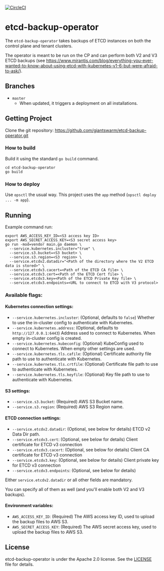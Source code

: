 [![CircleCI](https://circleci.com/gh/giantswarm/etcd-backup-operator.svg?&style=shield&circle-token=cfd916d774b98d091010b3cfd102168b77bfc635)](https://circleci.com/gh/giantswarm/etcd-backup-operator)

# etcd-backup-operator

The `etcd-backup-operator` takes backups of ETCD instances on both the control plane and tenant clusters.

The operator is meant to be run on the CP and can perform both V2 and V3 ETCD backups (see https://www.mirantis.com/blog/everything-you-ever-wanted-to-know-about-using-etcd-with-kubernetes-v1-6-but-were-afraid-to-ask/).  

## Branches

- `master`
  - When updated, it triggers a deployment on all installations.
  
## Getting Project

Clone the git repository: https://github.com/giantswarm/etcd-backup-operator.git

### How to build

Build it using the standard `go build` command.

```
cd etcd-backup-operator
go build
```

### How to deploy

Use `opsctl` the usual way. This project uses the `app` method (`opsctl deploy ... -m app`).

## Running

Example command run:
```
export AWS_ACCESS_KEY_ID=<S3 access key ID>
export AWS_SECRET_ACCESS_KEY=<S3 secret access key>
go run -mod=vendor main.go daemon \
  --service.kubernetes.incluster="true" \
  --service.s3.bucket=<S3 bucket> \
  --service.s3.region=<S3 region> \
  --service.etcdv2.datadir="<Path of the directory where the V2 ETCD data is stored>" \
  --service.etcdv3.cacert=<Path of the ETCD CA file> \
  --service.etcdv3.cert=<Path of the ETCD Cert file> \
  --service.etcdv3.key=<Path of the ETCD Private Key file> \
  --service.etcdv3.endpoints=<URL to connect to ETCD with V3 protocol>
```

### Available flags:

#### Kubernetes connection settings:

- `--service.kubernetes.incluster`: (Optional, defaults to `false`) Whether to use the in-cluster config to authenticate with Kubernetes.
- `--service.kubernetes.address`: (Optional, defaults to `http://127.0.0.1:6443`) Address used to connect to Kubernetes. When empty in-cluster config is created.
- `--service.kubernetes.kubeconfig`: (Optional) KubeConfig used to connect to Kubernetes. When empty other settings are used.
- `--service.kubernetes.tls.cafile`: (Optional) Certificate authority file path to use to authenticate with Kubernetes.
- `--service.kubernetes.tls.crtfile`: (Optional) Certificate file path to use to authenticate with Kubernetes.
- `--service.kubernetes.tls.keyfile`: (Optional) Key file path to use to authenticate with Kubernetes.

#### S3 settings:

- `--service.s3.bucket`: (Required) AWS S3 Bucket name.
- `--service.s3.region`: (Required) AWS S3 Region name.

#### ETCD connection settings:

- `--service.etcdv2.datadir`: (Optional, see below for details) ETCD v2 Data Dir path.
- `--service.etcdv3.cert`: (Optional, see below for details) Client certificate for ETCD v3 connection
- `--service.etcdv3.cacert`: (Optional, see below for details) Client CA certificate for ETCD v3 connection
- `--service.etcdv3.key`: (Optional, see below for details) Client private key for ETCD v3 connection
- `--service.etcdv3.endpoints`: (Optional, see below for details) 

Either `service.etcdv2.datadir` or all other fields are mandatory.

You can specify all of them as well (and you'll enable both V2 and V3 backups).

#### Environment variables:

- `AWS_ACCESS_KEY_ID`: (Required) The AWS access key ID, used to upload the backup files to AWS S3. 
- `AWS_SECRET_ACCESS_KEY`: (Required) The AWS secret access key, used to upload the backup files to AWS S3.

## License

etcd-backup-operator is under the Apache 2.0 license. See the [LICENSE](LICENSE) file for
details.

